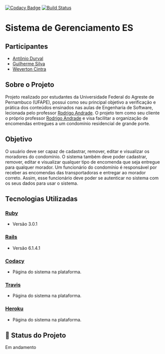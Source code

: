 [![Codacy Badge](https://api.codacy.com/project/badge/Grade/e97b437a1691461fbbfc83470c164f8f)](https://app.codacy.com/gh/UFAPE-ES/gerenciamentoES?utm_source=github.com&utm_medium=referral&utm_content=UFAPE-ES/gerenciamentoES&utm_campaign=Badge_Grade_Settings) [![Build Status](https://app.travis-ci.com/GuilhermeGz/gerenciamentoES.svg?branch=main)](https://app.travis-ci.com/github/GuilhermeGz/gerenciamentoES)
# Sistema de Gerenciamento ES
## Participantes
* [Antônio Durval](https://github.com/antonioDurval)
* [Guilherme Silva](https://github.com/GuilhermeGz)
* [Weverton Cintra](https://github.com/WevertonCintra)

## Sobre o Projeto
Projeto realizado por estudantes da Universidade Federal do Agreste de Pernambuco (UFAPE), possui como seu principal objetivo a verificação e prática dos conteúdos ensinados nas aulas de Engenharia de Software, lecionada pelo professor [Rodrigo Andrade](https://github.com/rcaa).
O projeto tem como seu cliente o próprio professor [Rodrigo Andrade](https://github.com/rcaa) e visa facilitar a organização de encomendas entregues a um condomínio residencial de grande porte.

## Objetivo
O usuário deve ser capaz de cadastrar, remover, editar e visualizar os moradores do condomínio. O sistema também deve poder cadastrar, remover,  editar e visualizar qualquer tipo de encomenda que seja entregue para qualquer morador.  Um funcionário do condomínio é responsável por receber as encomendas das transportadoras e entregar ao morador correto. Assim, esse funcionário deve poder se autenticar no sistema com os seus dados para usar o sistema.

## Tecnologias Utilizadas

### [Ruby](https://www.ruby-lang.org/pt/)
*   Versão 3.0.1
### [Rails](https://rubyonrails.org/)
*   Versão 6.1.4.1
### [Codacy](https://app.codacy.com/gh/UFAPE-ES/gerenciamentoES/dashboard)
*   Página do sistema na plataforma.
### [Travis](https://app.travis-ci.com/github/UFAPE-ES/gerenciamentoES)
* Página do sistema na plataforma.
### [Heroku](https://gerenciamento-es.herokuapp.com)
* Página do sistema na plataforma.
## :construction: Status do Projeto
Em andamento